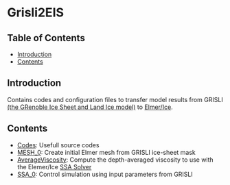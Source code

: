 # Grisli2EIS

## Table of Contents

<!-- vim-markdown-toc GFM -->

* [Introduction](#introduction)
* [Contents](#contents)

<!-- vim-markdown-toc -->

## Introduction

Contains codes and configuration files to transfer model results from GRISLI
[(the GRenoble Ice Sheet and Land Ice model)](https://gmd.copernicus.org/articles/11/5003/2018/) to [Elmer/Ice](http://elmerice.elmerfem.org/).

## Contents

* [Codes](./src): Usefull source codes
* [MESH_0](./MESH_0): Create initial Elmer mesh from GRISLI ice-sheet mask  
* [AverageViscosity](./AverageViscosity): Compute the depth-averaged viscosity to use with the Elemer/Ice [SSA Solver](http://elmerfem.org/elmerice/wiki/doku.php?id=solvers:ssa)
* [SSA_0](./SSA_0): Control simulation using input parameters from GRISLI  



